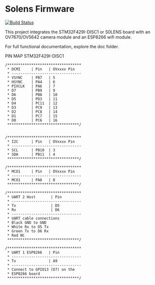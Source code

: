 # Solens Firmware
[![Build Status](https://travis-ci.org/fluffylogiccu/solensfirmware.svg?branch=master)](https://travis-ci.org/fluffylogiccu/solensfirmware)

This project integrates the STM32F429I-DISC1 or S0LENS board
with an OV7670/OV5642 camera module and an ESP8266 wifi module.

For full functional documentation, explore the doc folder.

PIN MAP STM32F429I-DISC1

    /**********************************
     * DCMI     | Pin   | OVxxxx Pin
     * --------------------------------
     * VSYNC    | PB7   | 5
     * HSYNC    | PA4   | 6
     * PIXCLK   | PA6   | 7
     * D7       | PB9   | 9
     * D6       | PB8   | 10
     * D5       | PD3   | 11
     * D4       | PC11  | 12
     * D3       | PC9   | 13
     * D2       | PC8   | 14
     * D1       | PC7   | 15
     * D0       | PC6   | 16
     *********************************/
     

    /**********************************
     * I2C      | Pin   | OVxxxx Pin
     * --------------------------------
     * SCL      | PB10  | 3
     * SDA      | PB11  | 4
     *********************************/

    /**********************************
     * MCO1     | Pin   | OVxxxx Pin
     * --------------------------------
     * MCO1     | PA8   | 8
     *********************************/

    /**********************************
     * UART 2 Host       | Pin
     * --------------------------------
     * Tx                | D5
     * Rx                | D6
     * --------------------------------
     * UART cable connections
     * Black GND to GND
     * White Rx to D5 Tx
     * Green Tx to D6 Rx
     * Red NC
     *********************************/

    /**********************************
     * UART 1 ESP8266   | Pin
     * --------------------------------
     * Tx               | A9
     * --------------------------------
     * Connect to GPIO13 (D7) on the
     * ESP8266 board
     *********************************/

